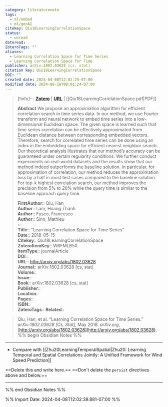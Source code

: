 ```yaml
---
category: literaturenote
tags:
  - ml/embed
  - ml/genAI
citekey: Qiu18LearningCorrelationSpace
status:
  - unread
dateread: 
ZoteroTags: ""
aliases:
  - Learning Correlation Space for Time Series
  - Learning Correlation Space for Time
publisher: arXiv:1802.03628 [cs, stat]
citation key: Qiu18LearningCorrelationSpace
DOI: ""
created date: 2024-04-08T12:02:25-07:00
modified date: 2024-08-18T00:01:24-07:00
---
```


> [!info]- : [**Zotero**](zotero://select/library/items/W6FMLB5X)   | [**URL**](http://arxiv.org/abs/1802.03628) | [[Qiu18LearningCorrelationSpace.pdf|PDF]]
>
> 
> **Abstract**
> We propose an approximation algorithm for efficient correlation search in time series data. In our method, we use Fourier transform and neural network to embed time series into a low-dimensional Euclidean space. The given space is learned such that time series correlation can be effectively approximated from Euclidean distance between corresponding embedded vectors. Therefore, search for correlated time series can be done using an index in the embedding space for efficient nearest neighbor search. Our theoretical analysis illustrates that our method’s accuracy can be guaranteed under certain regularity conditions. We further conduct experiments on real-world datasets and the results show that our method indeed outperforms the baseline solution. In particular, for approximation of correlation, our method reduces the approximation loss by a half in most test cases compared to the baseline solution. For top-k highest correlation search, our method improves the precision from 5% to 20% while the query time is similar to the baseline approach query time.
> 
> 
> **FirstAuthor**:: Qiu, Han  
> **Author**:: Lam, Hoang Thanh  
> **Author**:: Fusco, Francesco  
> **Author**:: Sinn, Mathieu  
~    
> **Title**:: "Learning Correlation Space for Time Series"  
> **Date**:: 2018-05-15  
> **Citekey**:: Qiu18LearningCorrelationSpace  
> **ZoteroItemKey**:: W6FMLB5X  
> **itemType**:: journalArticle  
> **DOI**::   
> **URL**:: http://arxiv.org/abs/1802.03628  
> **Journal**:: arXiv:1802.03628 [cs, stat]  
> **Volume**::   
> **Issue**::   
> **Book**:: arXiv:1802.03628 [cs, stat]  
> **Publisher**::   
> **Location**::    
> **Pages**::   
> **ISBN**::   
> **ZoteroTags**:: 
>**Related**:: 

> Qiu, Han, et al. “Learning Correlation Space for Time Series.” _arXiv:1802.03628 [Cs, Stat]_, May 2018. _arXiv.org_, [http://arxiv.org/abs/1802.03628](http://arxiv.org/abs/1802.03628).
%% begin Obsidian Notes %%
___
- Compare with [[Zhu20LearningTemporalSpatial|Zhu20: Learning Temporal and Spatial Correlations Jointly: A Unified Framework for Wind Speed Prediction]] 

==Delete this and write here.==
==Don't delete the `persist` directives above and below.==
___
%% end Obsidian Notes %%



%% Import Date: 2024-04-08T12:02:39.881-07:00 %%
